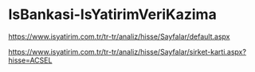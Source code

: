 # IsBankasi-IsYatirimVeriKazima

https://www.isyatirim.com.tr/tr-tr/analiz/hisse/Sayfalar/default.aspx 

https://www.isyatirim.com.tr/tr-tr/analiz/hisse/Sayfalar/sirket-karti.aspx?hisse=ACSEL
